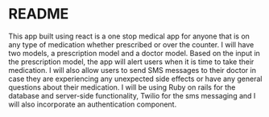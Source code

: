# README


This app built using react is a one stop medical app for anyone that is on any type of medication whether prescribed or over the counter. I will have two models, a prescription model and a doctor model. Based on the input in the prescription model, the app will alert users when it is time to take their medication. I will also allow users to send SMS messages to their doctor in case they are experiencing any unexpected side effects or have any general questions about their medication. I will be using Ruby on rails for the database and server-side functionality, Twilio for the sms messaging and I will also incorporate an authentication component.
